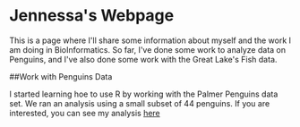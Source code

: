 # Jennessa's Webpage
This is a page where I'll share some information about myself and the work I am doing in BioInformatics. So far, I've done some work to analyze data on Penguins, and I've also done some work with the Great Lake's Fish data.

##Work with Penguins Data

I started learning hoe to use R by working with the Palmer Penguins data set. We ran an analysis using a small subset of 44 penguins. If you are interested, you can see my analysis [here](https://jness12.github.io/BioStatisticsAnalysis/penguin.html)

